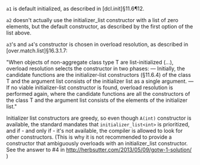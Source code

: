 `a1` is default initialized, as described in [dcl.init]§11.6¶12.

`a2` doesn't actually use the initializer_list constructor with a list of zero elements, but the default constructor, as described by the first option of the list above.

`a3`'s and `a4`'s constructor is chosen in overload resolution, as described in [over.match.list]§16.3.1.7:

"When objects of non-aggregate class type T are list-initialized (...), overload resolution selects the constructor in two phases:
— Initially, the candidate functions are the initializer-list constructors (§11.6.4) of the class T and the argument list consists of the initializer list as a single argument.
— If no viable initializer-list constructor is found, overload resolution is performed again, where the candidate functions are all the constructors of the class T and the argument list consists of the elements of the initializer list."

Initializer list constructors are greedy, so even though `A(int)` constructor is available, the standard mandates that `initializer_list<int>` is prioritized, and if - and only if - it's not available, the compiler is allowed to look for other constructors. (This is why it is not recommended to provide a constructor that ambiguously overloads with an initializer_list constructor. See the answer to #4 in <http://herbsutter.com/2013/05/09/gotw-1-solution/> )
